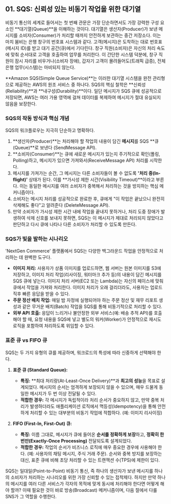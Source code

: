 ## 01. SQS: 신뢰성 있는 비동기 작업을 위한 대기열

비동기 통신의 세계로 들어서는 첫 번째 관문은 가장 단순하면서도 가장 강력한 구성 요소인 **대기열(Queue)**을 이해하는 것이다. 대기열은 생산자(Producer)가 보낸 메시지를 소비자(Consumer)가 처리할 때까지 안전하게 보관하는 중간 저장소다. 이는 마치 붐비는 은행 창구의 번호표 시스템과 같다. 고객(메시지)은 도착하는 대로 번호표(메시지 ID)를 받고 대기 공간(큐)에서 기다린다. 창구 직원(소비자)은 자신의 처리 속도에 맞춰 순서대로 고객을 호출하여 업무를 처리한다. 이 간단한 시스템 덕분에, 창구 직원이 잠시 자리를 비우거나(소비자 장애), 갑자기 고객이 몰려들어도(트래픽 급증), 전체 은행 업무(시스템)는 마비되지 않는다.

**Amazon SQS(Simple Queue Service)**는 이러한 대기열 시스템을 완전 관리형으로 제공하는 AWS의 원조 서비스 중 하나다. SQS의 핵심 철학은 **신뢰성(Reliability)**과 **내구성(Durability)**이다. 일단 메시지가 SQS 큐에 성공적으로 저장되면, AWS는 여러 가용 영역에 걸쳐 데이터를 복제하여 메시지가 절대 유실되지 않음을 보장한다.

### SQS의 작동 방식과 핵심 개념

SQS의 워크플로우는 지극히 단순하고 명확하다.



1.  **생산자(Producer)**는 처리해야 할 작업의 내용이 담긴 **메시지**를 SQS **큐(Queue)**로 보낸다 (SendMessage API).
2.  **소비자(Consumer)**는 큐에 새로운 메시지가 있는지 주기적으로 확인(폴링, Polling)하고, 메시지가 있으면 가져와서(ReceiveMessage API) 처리를 시작한다.
3.  메시지를 가져가는 순간, 그 메시지는 다른 소비자들이 볼 수 없도록 **'처리 중(In-flight)'** 상태가 된다. 이를 **가시성 제한 시간(Visibility Timeout)**이라고 부른다. 이는 동일한 메시지를 여러 소비자가 중복해서 처리하는 것을 방지하는 핵심 메커니즘이다.
4.  소비자는 메시지 처리를 성공적으로 완료한 후, 큐에게 "이 작업은 끝났으니 완전히 삭제해도 좋다"고 알려준다 (DeleteMessage API).
5.  만약 소비자가 가시성 제한 시간 내에 작업을 끝내지 못하거나, 처리 도중 장애가 발생하여 삭제 신호를 보내지 못하면, SQS는 이 메시지가 제대로 처리되지 않았다고 판단하고 다시 큐에 나타나 다른 소비자가 처리할 수 있도록 만든다.

### SQS가 빛을 발하는 시나리오

'NextGen Commerce' 플랫폼에서 SQS는 다양한 백그라운드 작업을 안정적으로 처리하는 데 완벽한 도구다.

* **이미지 처리:** 사용자가 상품 이미지를 업로드하면, 웹 서버는 원본 이미지를 S3에 저장하고, 이미지 처리 작업(리사이징, 워터마크 추가 등)의 내용이 담긴 메시지를 SQS 큐에 넣는다. 이미지 처리 서버(EC2 또는 Lambda)는 자신의 페이스에 맞춰 큐에서 작업을 가져와 처리한다. 이미지 처리가 오래 걸리더라도, 사용자는 업로드 직후 빠른 응답을 받을 수 있다.
* **주문 정산 배치 작업:** 매일 밤 자정에 실행되어야 하는 주문 정산 및 재무 리포트 생성과 같은 무거운 배치(Batch) 작업을 SQS를 통해 비동기적으로 처리할 수 있다.
* **외부 API 호출:** 응답이 느리거나 불안정한 외부 서비스(예: 배송 추적 API)를 호출해야 할 때, 요청 내용을 SQS에 넣고 별도의 워커(Worker)가 안정적으로 재시도 로직을 포함하여 처리하도록 위임할 수 있다.

### 표준 큐 vs FIFO 큐

SQS는 두 가지 유형의 큐를 제공하며, 워크로드의 특성에 따라 신중하게 선택해야 한다.

1.  **표준 큐 (Standard Queue):**
    * **특징:** **최대 처리량(At-Least-Once Delivery)**과 **최고의 성능**을 목표로 설계되었다. 메시지의 순서는 엄격하게 보장되지 않을 수 있으며, 매우 드물게 동일한 메시지가 두 번 이상 전달될 수 있다.
    * **적합한 경우:** 각 메시지가 독립적이라 처리 순서가 중요하지 않고, 만약 중복 처리가 발생하더라도 애플리케이션 로직에서 멱등성(Idempotency)을 통해 안전하게 처리할 수 있는 대부분의 비동기 작업에 적합하다. (예: 이미지 리사이징)

2.  **FIFO (First-In, First-Out) 큐:**
    * **특징:** 이름 그대로, 메시지가 큐에 들어온 **순서를 정확하게 보장**하고, **정확히 한 번만(Exactly-Once Processing)** 전달되도록 설계되었다.
    * **적합한 경우:** 작업의 순서가 비즈니스 로직에 매우 중요한 경우에 사용해야 한다. (예: 사용자의 채팅 메시지, 주식 거래 주문). 순서와 중복 방지를 보장하는 대신, 표준 큐에 비해 초당 처리할 수 있는 트랜잭션 수(TPS)에 제한이 있다.

SQS는 일대일(Point-to-Point) 비동기 통신, 즉 하나의 생산자가 보낸 메시지를 하나의 소비자가 처리하는 시나리오를 위한 가장 신뢰할 수 있는 접착제다. 하지만 만약 하나의 메시지를 여러 다른 서비스가 각자의 목적에 맞게 동시에 처리해야 한다면 어떻게 해야 할까? 이때 필요한 것이 바로 방송(Broadcast) 메커니즘이며, 다음 절에서 다룰 SNS가 그 역할을 수행한다.